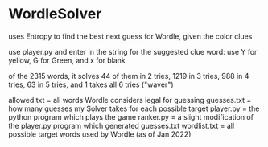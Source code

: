 # WordleSolver
uses Entropy to find the best next guess for Wordle, given the color clues

use player.py and enter in the string for the suggested clue word: use Y for yellow, G for Green, and x for blank

of the 2315 words, it solves 44 of them in 2 tries, 1219 in 3 tries, 988 in 4 tries, 63 in 5 tries, and 1 takes all 6 tries ("waver")

allowed.txt = all words Wordle considers legal for guessing
guesses.txt = how many guesses my Solver takes for each possible target
player.py = the python program which plays the game
ranker.py = a slight modification of the player.py program which generated guesses.txt
wordlist.txt = all possible target words used by Wordle (as of Jan 2022)
